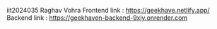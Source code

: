 iit2024035
Raghav Vohra
Frontend link : https://geekhave.netlify.app/
Backend link : https://geekhaven-backend-9xjy.onrender.com
